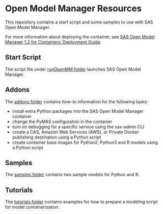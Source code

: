 # Open Model Manager Resources

This repository contains a start script and some samples to use with SAS Open Model Manager.

For more information about deploying the container, see [SAS Open Model Manager 1.2 for Containers: Deployment Guide](http://documentation.sas.com/?docsetId=dplymdlmgmt0phy0dkr&docsetTarget=titlepage.htm&docsetVersion=1.2&locale=en).

## Start Script
The script file under [runOpenMM folder](runOpenMM/) launches SAS Open Model Manager.

## Addons
The [addons folder](addons/) contains how-to information for the following tasks:
* install extra Python packages into the SAS Open Model Manager container
* change the PyMAS configuration in the container
* turn on debugging for a specific service using the sas-admin CLI
* create a CAS, Amazon Web Services (AWS), or Private Docker publishing destination using a Python script
* create container base images for Python2, Python3 and R models using a Python script

## Samples
The [samples folder](samples/) contains two sample models for Python and R.  

## Tutorials
The [tutorials folder](tutorials/) contains examples for how to prepare a modeling script for model containerization.
